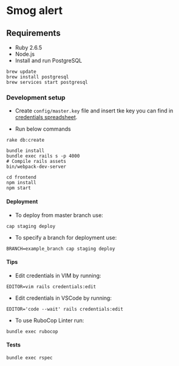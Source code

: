 # Smog alert

## Requirements

* Ruby 2.6.5
* Node.js
* Install and run PostgreSQL

```
brew update
brew install postgresql
brew services start postgresql
```

### Development setup

* Create `config/master.key` file and insert tke key you can find in [credentials spreadsheet](https://docs.google.com/spreadsheets/d/1R73V6AilcW1EOpdyUY6PX7ZH6O1R9vVUI42WHqj2kMI/edit#gid=0).

* Run below commands

```
rake db:create

bundle install
bundle exec rails s -p 4000
# Compile rails assets
bin/webpack-dev-server

cd frontend
npm install
npm start
```

#### Deployment

* To deploy from master branch use:

`cap staging deploy`

* To specify a branch for deployment use:

`BRANCH=example_branch cap staging deploy`


#### Tips

* Edit credentials in VIM by running:

`EDITOR=vim rails credentials:edit`

* Edit credentials in VSCode by running:

`EDITOR='code --wait' rails credentials:edit`

* To use RuboCop Linter run:

`bundle exec rubocop`

#### Tests

`bundle exec rspec`

